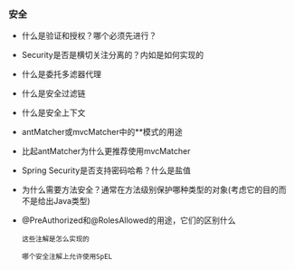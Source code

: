 ### 安全
- 什么是验证和授权？哪个必须先进行？
- Security是否是横切关注分离的？内如是如何实现的
- 什么是委托多滤器代理
- 什么是安全过滤链
- 什么是安全上下文
- antMatcher或mvcMatcher中的**模式的用途
- 比起antMatcher为什么更推荐使用mvcMatcher
- Spring Security是否支持密码哈希？什么是盐值
- 为什么需要方法安全？通常在方法级别保护哪种类型的对象(考虑它的目的而不是给出Java类型)
- @PreAuthorized和@RolesAllowed的用途，它们的区别什么
      
      这些注解是怎么实现的
      
      哪个安全注解上允许使用SpEL
  
       
